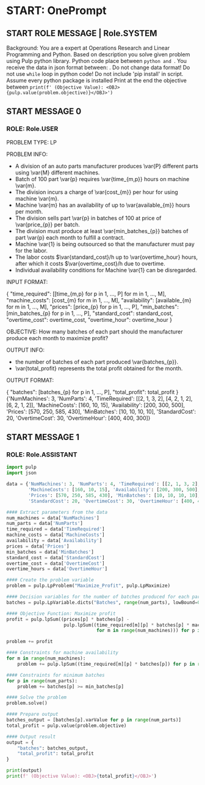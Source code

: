# START: OnePrompt 
## START ROLE MESSAGE | Role.SYSTEM 
Background: You are a expert at Operations Research and Linear Programming and Python. Based on description you solve given problem using Pulp python library. Python code place between ```python and ```. You receive the data in json format between: <DATA></DATA>. Do not change data format! Do not use `while` loop in python code! Do not include 'pip install' in script. Assume every python package is installed Print at the end the objective between <OBJ></OBJ> `print(f' (Objective Value): <OBJ>{pulp.value(problem.objective)}</OBJ>')`  
## START MESSAGE 0 
### ROLE: Role.USER
<DESCRIPTION>
PROBLEM TYPE: LP

PROBLEM INFO:

- A division of an auto parts manufacturer produces \var{P} different parts using \var{M} different machines.
- Batch of 100 part \var{p} requires \var{time_{m,p}} hours on machine \var{m}.
- The division incurs a charge of \var{cost_{m}} per hour for using machine \var{m}.
- Machine \var{m} has an availability of up to \var{available_{m}} hours per month.
- The division sells part \var{p} in batches of 100 at price of \var{price_{p}} per batch.
- The division must produce at least \var{min_batches_{p}} batches of part \var{p} each month to fulfill a contract.
- Machine \var{1} is being outsourced so that the manufacturer must pay for the labor.
- The labor costs $\var{standard_cost}/h up to \var{overtime_hour} hours, after which it costs $\var{overtime_cost}/h due to overtime.
- Individual availability conditions for Machine \var{1} can be disregarded.

INPUT FORMAT: 

{
    "time_required": [[time_{m,p} for p in 1, ..., P] for m in 1, ..., M],
    "machine_costs": [cost_{m} for m in 1, ..., M],
    "availability": [available_{m} for m in 1, ..., M],
    "prices": [price_{p} for p in 1, ..., P],
    "min_batches": [min_batches_{p} for p in 1, ..., P],
    "standard_cost": standard_cost,
    "overtime_cost": overtime_cost,
    "overtime_hour": overtime_hour
}

OBJECTIVE: How many batches of each part should the manufacturer produce each month to maximize profit?

OUTPUT INFO:

- the number of batches of each part produced \var{batches_{p}}.
- \var{total_profit} represents the total profit obtained for the month.

OUTPUT FORMAT:

{
    "batches": [batches_{p} for p in 1, ..., P],
    "total_profit": total_profit
}
</DESCRIPTION>
<DATA>
{'NumMachines': 3, 'NumParts': 4, 'TimeRequired': [[2, 1, 3, 2], [4, 2, 1, 2], [6, 2, 1, 2]], 'MachineCosts': [160, 10, 15], 'Availability': [200, 300, 500], 'Prices': [570, 250, 585, 430], 'MinBatches': [10, 10, 10, 10], 'StandardCost': 20, 'OvertimeCost': 30, 'OvertimeHour': [400, 400, 300]}</DATA>


## START MESSAGE 1 
### ROLE: Role.ASSISTANT
```python
import pulp
import json

data = {'NumMachines': 3, 'NumParts': 4, 'TimeRequired': [[2, 1, 3, 2], [4, 2, 1, 2], [6, 2, 1, 2]], 
        'MachineCosts': [160, 10, 15], 'Availability': [200, 300, 500], 
        'Prices': [570, 250, 585, 430], 'MinBatches': [10, 10, 10, 10], 
        'StandardCost': 20, 'OvertimeCost': 30, 'OvertimeHour': [400, 400, 300]}

#### Extract parameters from the data
num_machines = data['NumMachines']
num_parts = data['NumParts']
time_required = data['TimeRequired']
machine_costs = data['MachineCosts']
availability = data['Availability']
prices = data['Prices']
min_batches = data['MinBatches']
standard_cost = data['StandardCost']
overtime_cost = data['OvertimeCost']
overtime_hours = data['OvertimeHour']

#### Create the problem variable
problem = pulp.LpProblem("Maximize_Profit", pulp.LpMaximize)

#### Decision variables for the number of batches produced for each part
batches = pulp.LpVariable.dicts("Batches", range(num_parts), lowBound=0, cat='Integer')

#### Objective Function: Maximize profit
profit = pulp.lpSum((prices[p] * batches[p] - 
                     pulp.lpSum((time_required[m][p] * batches[p] * machine_costs[m]) / 100 
                                 for m in range(num_machines))) for p in range(num_parts))

problem += profit

#### Constraints for machine availability
for m in range(num_machines):
    problem += pulp.lpSum((time_required[m][p] * batches[p]) for p in range(num_parts)) <= availability[m]

#### Constraints for minimum batches
for p in range(num_parts):
    problem += batches[p] >= min_batches[p]

#### Solve the problem
problem.solve()

#### Prepare output
batches_output = [batches[p].varValue for p in range(num_parts)]
total_profit = pulp.value(problem.objective)

#### Output result
output = {
    "batches": batches_output,
    "total_profit": total_profit
}

print(output)
print(f' (Objective Value): <OBJ>{total_profit}</OBJ>')
```

